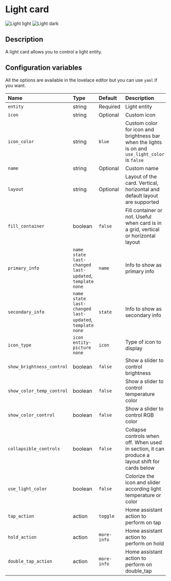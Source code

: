 # Light card

![Light light](../images/light-light.png)
![Light dark](../images/light-dark.png)

## Description

A light card allows you to control a light entity.

## Configuration variables

All the options are available in the lovelace editor but you can use `yaml` if you want.

| Name                      | Type                                                | Default     | Description                                                                                     |
| :------------------------ | :-------------------------------------------------- | :---------- | :---------------------------------------------------------------------------------------------- |
| `entity`                  | string                                              | Required    | Light entity                                                                                    |
| `icon`                    | string                                              | Optional    | Custom icon                                                                                     |
| `icon_color`              | string                                              | `blue`      | Custom color for icon and brightness bar when the lights is on and `use_light_color` is `false` |
| `name`                    | string                                              | Optional    | Custom name                                                                                     |
| `layout`                  | string                                              | Optional    | Layout of the card. Vertical, horizontal and default layout are supported                       |
| `fill_container`          | boolean                                             | `false`     | Fill container or not. Useful when card is in a grid, vertical or horizontal layout             |
| `primary_info`            | `name` `state` `last-changed` `last-updated`, `template` `none` | `name`      | Info to show as primary info                                                                    |
| `secondary_info`          | `name` `state` `last-changed` `last-updated`, `template` `none` | `state`     | Info to show as secondary info                                                                  |
| `icon_type`               | `icon` `entity-picture` `none`                      | `icon`      | Type of icon to display                                                                         |
| `show_brightness_control` | boolean                                             | `false`     | Show a slider to control brightness                                                             |
| `show_color_temp_control` | boolean                                             | `false`     | Show a slider to control temperature color                                                      |
| `show_color_control`      | boolean                                             | `false`     | Show a slider to control RGB color                                                              |
| `collapsible_controls`    | boolean                                             | `false`     | Collapse controls when off. When used in section, it can produce a layout shift for cards below |
| `use_light_color`         | boolean                                             | `false`     | Colorize the icon and slider according light temperature or color                               |
| `tap_action`              | action                                              | `toggle`    | Home assistant action to perform on tap                                                         |
| `hold_action`             | action                                              | `more-info` | Home assistant action to perform on hold                                                        |
| `double_tap_action`       | action                                              | `more-info` | Home assistant action to perform on double_tap                                                  |
